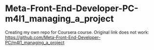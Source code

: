 # Meta-Front-End-Developer-PC-m4l1_managing_a_project
Creating my  own repo for Coursera course. Original link does not work: https://github.com/Meta-Front-End-Developer-PC/m4l1_managing_a_project
